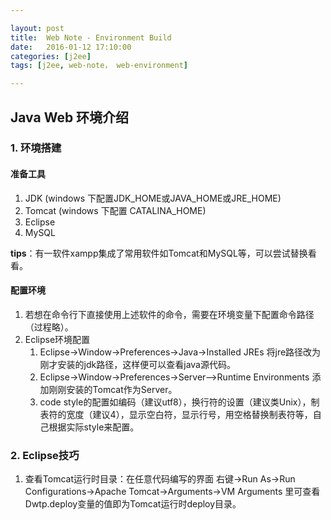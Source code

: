 ```yaml
---

layout: post
title:  Web Note - Environment Build
date:   2016-01-12 17:10:00
categories: [j2ee]
tags: [j2ee, web-note， web-environment]

---
```

## Java Web 环境介绍
### 1. 环境搭建
#### 准备工具
1. JDK (windows 下配置JDK_HOME或JAVA_HOME或JRE_HOME)
2. Tomcat (windows 下配置 CATALINA_HOME)
3. Eclipse
4. MySQL

**tips**：有一软件xampp集成了常用软件如Tomcat和MySQL等，可以尝试替换看看。
#### 配置环境
1. 若想在命令行下直接使用上述软件的命令，需要在环境变量下配置命令路径（过程略）。
2. Eclipse环境配置
    1. Eclipse->Window->Preferences->Java->Installed JREs 将jre路径改为刚才安装的jdk路径，这样便可以查看java源代码。
    2. Eclipse->Window->Preferences->Server—>Runtime Environments 添加刚刚安装的Tomcat作为Server。
    3. code style的配置如编码（建议utf8），换行符的设置（建议类Unix），制表符的宽度（建议4），显示空白符，显示行号，用空格替换制表符等，自己根据实际style来配置。

### 2. Eclipse技巧
1. 查看Tomcat运行时目录：在任意代码编写的界面 右键->Run As->Run Configurations->Apache Tomcat->Arguments->VM Arguments 里可查看Dwtp.deploy变量的值即为Tomcat运行时deploy目录。
